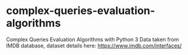 # complex-queries-evaluation-algorithms
Complex Queries Evaluation Algorithms with Python 3
Data taken from IMDB database, dataset details here: <a>https://www.imdb.com/interfaces/</a>
